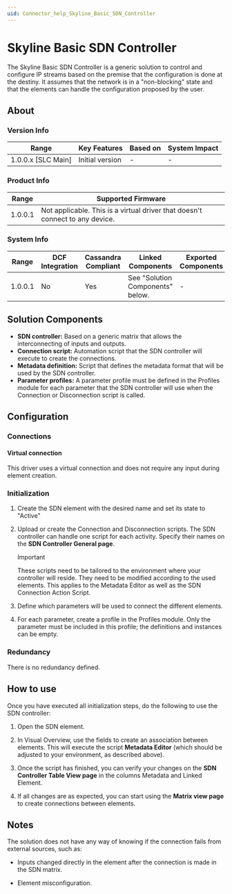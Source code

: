 ```yaml
---
uid: Connector_help_Skyline_Basic_SDN_Controller
---
```


# Skyline Basic SDN Controller

The Skyline Basic SDN Controller is a generic solution to control and configure IP streams based on the premise that the configuration is done at the destiny. It assumes that the network is in a "non-blocking" state and that the elements can handle the configuration proposed by the user.

## About

### Version Info

| **Range**            | **Key Features** | **Based on** | **System Impact** |
|----------------------|------------------|--------------|-------------------|
| 1.0.0.x \[SLC Main\] | Initial version  | \-           | \-                |

### Product Info

| **Range** | **Supported Firmware**                                                       |
|-----------|------------------------------------------------------------------------------|
| 1.0.0.1   | Not applicable. This is a virtual driver that doesn't connect to any device. |

### System Info

| **Range** | **DCF Integration** | **Cassandra Compliant** | **Linked Components**            | **Exported Components** |
|-----------|---------------------|-------------------------|----------------------------------|-------------------------|
| 1.0.0.1   | No                  | Yes                     | See "Solution Components" below. | \-                      |

## Solution Components

- **SDN controller:** Based on a generic matrix that allows the interconnecting of inputs and outputs.
- **Connection script:** Automation script that the SDN controller will execute to create the connections.
- **Metadata definition:** Script that defines the metadata format that will be used by the SDN controller.
- **Parameter profiles:** A parameter profile must be defined in the Profiles module for each parameter that the SDN controller will use when the Connection or Disconnection script is called.

## Configuration

### Connections

#### Virtual connection

This driver uses a virtual connection and does not require any input during element creation.

### Initialization

1. Create the SDN element with the desired name and set its state to "Active"

1. Upload or create the Connection and Disconnection scripts. The SDN controller can handle one script for each activity. Specify their names on the **SDN Controller General page**.

   > [!IMPORTANT]
   > These scripts need to be tailored to the environment where your controller will reside. They need to be modified according to the used elements. This applies to the Metadata Editor as well as the SDN Connection Action Script.

1. Define which parameters will be used to connect the different elements.

1. For each parameter, create a profile in the Profiles module. Only the parameter must be included in this profile; the definitions and instances can be empty.

### Redundancy

There is no redundancy defined.

## How to use

Once you have executed all initialization steps, do the following to use the SDN controller:

1. Open the SDN element.

1. In Visual Overview, use the fields to create an association between elements. This will execute the script **Metadata Editor** (which should be adjusted to your environment, as described above).

1. Once the script has finished, you can verify your changes on the **SDN Controller Table View page** in the columns Metadata and Linked Element.

1. If all changes are as expected, you can start using the **Matrix view page** to create connections between elements.

## Notes

The solution does not have any way of knowing if the connection fails from external sources, such as:

- Inputs changed directly in the element after the connection is made in the SDN matrix.

- Element misconfiguration.
